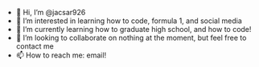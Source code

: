 - 👋 Hi, I’m @jacsar926
- 👀 I’m interested in learning how to code, formula 1, and social media
- 🌱 I’m currently learning how to graduate high school, and how to code!
- 💞️ I’m looking to collaborate on nothing at the moment, but feel free to contact me
- 📫 How to reach me: email!

<!---
jacsar926/jacsar926 is a ✨ special ✨ repository because its `README.md` (this file) appears on your GitHub profile.
You can click the Preview link to take a look at your changes.
--->
